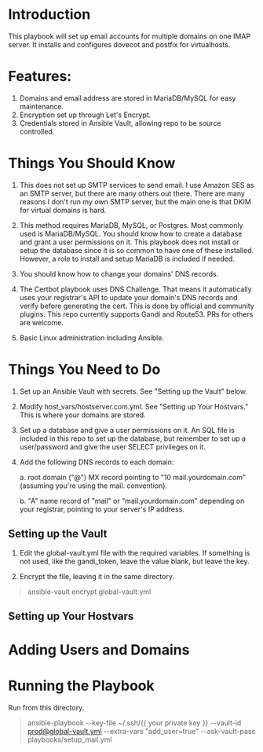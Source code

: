 # Introduction
This playbook will set up email accounts for multiple domains on one IMAP server.  It installs and configures dovecot and postfix for virtualhosts.

# Features:
1. Domains and email address are stored in MariaDB/MySQL for easy maintenance.
2. Encryption set up through Let's Encrypt.
3. Credentials stored in Ansible Vault, allowing repo to be source controlled.

# Things You Should Know

1. This does not set up SMTP services to send email.  I use Amazon SES as an SMTP server, but there are many others out there.  There are many reasons I don't run my own SMTP server, but the main one is that DKIM for virtual domains is hard.  

2. This method requires MariaDB, MySQL, or Postgres.  Most commonly used is MariaDB/MySQL.  You should know how to create a database and grant a user permissions on it.  This playbook does not install or setup the database since it is so common to have one of these installed.  However, a role to install and setup MariaDB is included if needed.

3. You should know how to change your domains' DNS records. 

4. The Certbot playbook uses DNS Challenge.  That means it automatically uses your registrar's API to update your domain's DNS records and verify before generating the cert.  This is done by official and community plugins.  This repo currently supports Gandi and Route53.  PRs for others are welcome. 

5. Basic Linux administration including Ansible.
 
# Things You Need to Do
1. Set up an Ansible Vault with secrets.  See "Setting up the Vault" below.

2. Modify host_vars/hostserver.com.yml.  See "Setting up Your Hostvars."  This is where your domains are stored.

3. Set up a database and give a user permissions on it.  An SQL file is included in this repo to set up the database, but remember to set up a user/password and give the user SELECT privileges on it.

4. Add the following DNS records to each domain:
    
    a. root domain ("@") MX record pointing to "10 mail.yourdomain.com" (assuming you're using the mail. convention).
    
    b. "A" name record of "mail" or "mail.yourdomain.com" depending on your registrar, pointing to your server's IP address.


## Setting up the Vault
1. Edit the global-vault.yml file with the required variables.  If something is not used, like the gandi_token, leave the value blank, but leave the key.

2. Encrypt the file, leaving it in the same directory.
> ansible-vault encrypt global-vault.yml

## Setting up Your Hostvars

# Adding Users and Domains

# Running the Playbook
Run from this directory.

> ansible-playbook --key-file ~/.ssh/{{ your private key }} --vault-id prod@global-vault.yml --extra-vars "add_user=true" --ask-vault-pass playbooks/setup_mail.yml 
